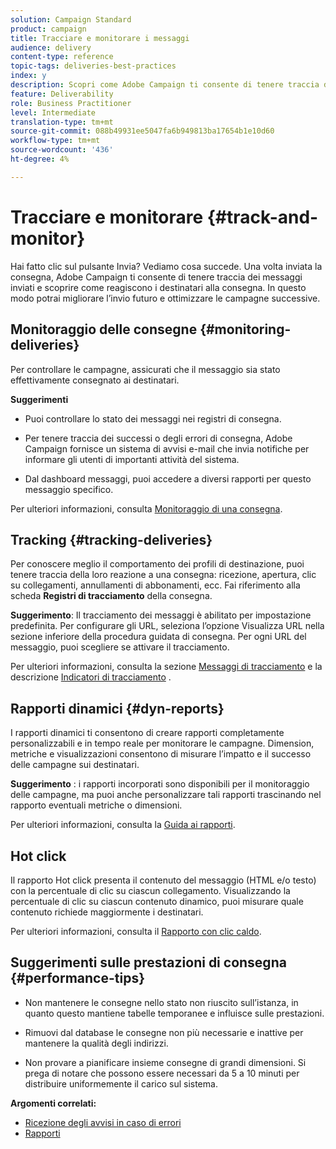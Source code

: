 ```yaml
---
solution: Campaign Standard
product: campaign
title: Tracciare e monitorare i messaggi
audience: delivery
content-type: reference
topic-tags: deliveries-best-practices
index: y
description: Scopri come Adobe Campaign ti consente di tenere traccia dei messaggi inviati e scoprire come reagiscono i destinatari alla consegna
feature: Deliverability
role: Business Practitioner
level: Intermediate
translation-type: tm+mt
source-git-commit: 088b49931ee5047fa6b949813ba17654b1e10d60
workflow-type: tm+mt
source-wordcount: '436'
ht-degree: 4%

---
```



# Tracciare e monitorare {#track-and-monitor}

Hai fatto clic sul pulsante Invia? Vediamo cosa succede. Una volta inviata la consegna, Adobe Campaign ti consente di tenere traccia dei messaggi inviati e scoprire come reagiscono i destinatari alla consegna. In questo modo potrai migliorare l’invio futuro e ottimizzare le campagne successive.

## Monitoraggio delle consegne {#monitoring-deliveries}

Per controllare le campagne, assicurati che il messaggio sia stato effettivamente consegnato ai destinatari.

**Suggerimenti**

* Puoi controllare lo stato dei messaggi nei registri di consegna.

* Per tenere traccia dei successi o degli errori di consegna, Adobe Campaign fornisce un sistema di avvisi e-mail che invia notifiche per informare gli utenti di importanti attività del sistema.

* Dal dashboard messaggi, puoi accedere a diversi rapporti per questo messaggio specifico.

Per ulteriori informazioni, consulta [Monitoraggio di una consegna](../../sending/using/monitoring-a-delivery.md).

## Tracking {#tracking-deliveries}

Per conoscere meglio il comportamento dei profili di destinazione, puoi tenere traccia della loro reazione a una consegna: ricezione, apertura, clic su collegamenti, annullamenti di abbonamenti, ecc. Fai riferimento alla scheda **Registri di tracciamento** della consegna.

**Suggerimento**: Il tracciamento dei messaggi è abilitato per impostazione predefinita. Per configurare gli URL, seleziona l’opzione Visualizza URL nella sezione inferiore della procedura guidata di consegna. Per ogni URL del messaggio, puoi scegliere se attivare il tracciamento.

Per ulteriori informazioni, consulta la sezione [Messaggi di tracciamento](../../sending/using/tracking-messages.md) e la descrizione [Indicatori di tracciamento](../../reporting/using/tracking-indicators.md) .

## Rapporti dinamici {#dyn-reports}

I rapporti dinamici ti consentono di creare rapporti completamente personalizzabili e in tempo reale per monitorare le campagne. Dimension, metriche e visualizzazioni consentono di misurare l’impatto e il successo delle campagne sui destinatari.

**Suggerimento** : i rapporti incorporati sono disponibili per il monitoraggio delle campagne, ma puoi anche personalizzare tali rapporti trascinando nel rapporto eventuali metriche o dimensioni.

Per ulteriori informazioni, consulta la [Guida ai rapporti](../../reporting/using/about-dynamic-reports.md).

## Hot click

Il rapporto Hot click presenta il contenuto del messaggio (HTML e/o testo) con la percentuale di clic su ciascun collegamento. Visualizzando la percentuale di clic su ciascun contenuto dinamico, puoi misurare quale contenuto richiede maggiormente i destinatari.

Per ulteriori informazioni, consulta il [Rapporto con clic caldo](../../reporting/using/hot-clicks.md).

## Suggerimenti sulle prestazioni di consegna {#performance-tips}

* Non mantenere le consegne nello stato non riuscito sull’istanza, in quanto questo mantiene tabelle temporanee e influisce sulle prestazioni.

* Rimuovi dal database le consegne non più necessarie e inattive per mantenere la qualità degli indirizzi.

* Non provare a pianificare insieme consegne di grandi dimensioni. Si prega di notare che possono essere necessari da 5 a 10 minuti per distribuire uniformemente il carico sul sistema.

**Argomenti correlati:**

* [Ricezione degli avvisi in caso di errori](../../sending/using/receiving-alerts-when-failures-happen.md)
* [Rapporti](../../reporting/using/about-dynamic-reports.md)
